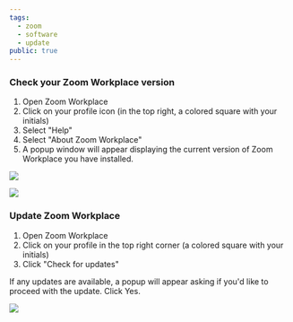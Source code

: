 ```yaml
---
tags:
  - zoom
  - software
  - update
public: true
---
```

### Check your Zoom Workplace version

1. Open Zoom Workplace
2. Click on your profile icon (in the top right, a colored square with your initials)
3. Select "Help"
4. Select "About Zoom Workplace"
5. A popup window will appear displaying the current version of Zoom Workplace you have installed.

![](https://sites.temple.edu/hbghelp/files/2025/04/image-1.png)

![](https://sites.temple.edu/hbghelp/files/2025/04/image-2.png)

### Update Zoom Workplace

1. Open Zoom Workplace
2. Click on your profile in the top right corner (a colored square with your initials)
3. Click "Check for updates"

If any updates are available, a popup will appear asking if you'd like to proceed with the update. Click Yes.

![](https://sites.temple.edu/hbghelp/files/2025/04/image-4.png)